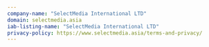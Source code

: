 ```yaml
---
company-name: "SelectMedia International LTD"
domain: selectmedia.asia
iab-listing-name: "SelectMedia International LTD"
privacy-policy: https://www.selectmedia.asia/terms-and-privacy/
---
```

